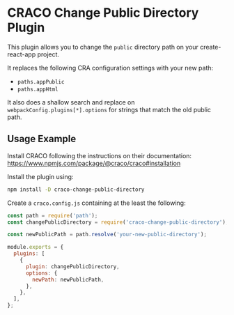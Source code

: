 # CRACO Change Public Directory Plugin

This plugin allows you to change the `public` directory path on your create-react-app project.

It replaces the following CRA configuration settings with your new path:

- `paths.appPublic`
- `paths.appHtml`

It also does a shallow search and replace on `webpackConfig.plugins[*].options` for strings that match the old public path.

## Usage Example

Install CRACO following the instructions on their documentation: <https://www.npmjs.com/package/@craco/craco#installation>

Install the plugin using:

```bash
npm install -D craco-change-public-directory
```

Create a `craco.config.js` containing at the least the following:

```js
const path = require('path');
const changePublicDirectory = require('craco-change-public-directory');

const newPublicPath = path.resolve('your-new-public-directory');

module.exports = {
  plugins: [
    {
      plugin: changePublicDirectory,
      options: {
        newPath: newPublicPath,
      },
    },
  ],
};
```
